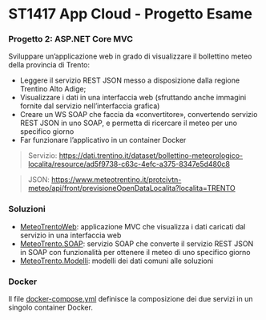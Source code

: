 # ST1417 App Cloud - Progetto Esame

### Progetto 2: ASP.NET Core MVC
Sviluppare un’applicazione web in grado di visualizzare il bollettino meteo della provincia di Trento:
- Leggere il servizio REST JSON messo a disposizione dalla regione Trentino Alto Adige;
- Visualizzare i dati in una interfaccia web (sfruttando anche immagini fornite dal servizio nell’interfaccia grafica)
- Creare un WS SOAP che faccia da «convertitore», convertendo servizio REST JSON in uno SOAP, e permetta di ricercare il meteo per uno specifico giorno
- Far funzionare l’applicativo in un container Docker

> Servizio: https://dati.trentino.it/dataset/bollettino-meteorologico-localita/resource/ad5f9738-c63c-4efc-a375-8347e5d480c8

> JSON: https://www.meteotrentino.it/protcivtn-meteo/api/front/previsioneOpenDataLocalita?localita=TRENTO

### Soluzioni
- [MeteoTrentoWeb](MeteoTrentoWeb): applicazione MVC che visualizza i dati caricati dal servizio in una interfaccia web
- [MeteoTrento.SOAP](MeteoTrentoWeb.SOAP): servizio SOAP che converte il servizio REST JSON in SOAP con funzionalità per ottenere il meteo di uno specifico giorno
- [MeteoTrento.Modelli](MeteoTrentoWeb.Modelli): modelli dei dati comuni alle soluzioni

### Docker
Il file [docker-compose.yml](docker-compose.yml) definisce la composizione dei due servizi in un singolo container Docker.